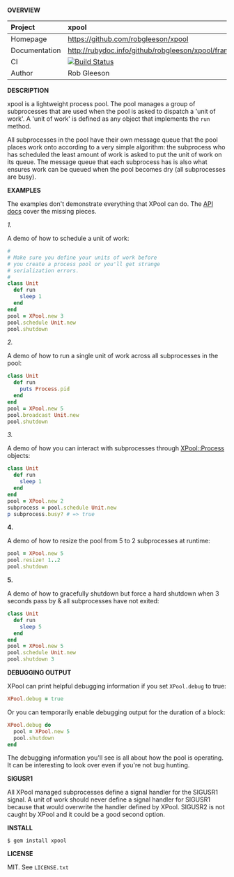 __OVERVIEW__

| Project         | xpool
|:----------------|:--------------------------------------------------
| Homepage        | https://github.com/robgleeson/xpool
| Documentation   | http://rubydoc.info/github/robgleeson/xpool/frames 
| CI              | [![Build Status](https://travis-ci.org/robgleeson/xpool.png)](https://travis-ci.org/robgleeson/XPool)
| Author          | Rob Gleeson             


__DESCRIPTION__

xpool is a lightweight process pool. The pool manages a group of subprocesses
that are used when the pool is asked to dispatch a 'unit of work'. A 
'unit of work' is defined as any object that implements the `run` method.

All subprocesses in the pool have their own message queue that the pool places
work onto according to a very simple algorithm: the subprocess who has scheduled
the least amount of work is asked to put the unit of work on its queue. The 
message queue that each subprocess has is also  what ensures work can be queued 
when the pool becomes dry (all subprocesses are busy). 

__EXAMPLES__

The examples don't demonstrate everything that XPool can do. The 
[API docs](http://rubydoc.info/github/robgleeson/xpool/XPool) 
cover the missing pieces.

_1._

A demo of how to schedule a unit of work: 

```ruby
#
# Make sure you define your units of work before
# you create a process pool or you'll get strange
# serialization errors.
#
class Unit
  def run
    sleep 1
  end
end
pool = XPool.new 3
pool.schedule Unit.new
pool.shutdown
```

_2._

A demo of how to run a single unit of work across all subprocesses in the
pool:

```ruby
class Unit
  def run
    puts Process.pid
  end
end
pool = XPool.new 5
pool.broadcast Unit.new
pool.shutdown
```

_3._

A demo of how you can interact with subprocesses through 
[XPool::Process](http://rdoc.info/github/robgleeson/xpool/master/XPool/Process)
objects:

```ruby
class Unit
  def run
    sleep 1
  end
end
pool = XPool.new 2
subprocess = pool.schedule Unit.new 
p subprocess.busy? # => true
```

__4.__

A demo of how to resize the pool from 5 to 2 subprocesses at runtime:

```ruby
pool = XPool.new 5
pool.resize! 1..2
pool.shutdown
```

__5.__

A demo of how to gracefully shutdown but force a hard shutdown when 3 seconds
pass by & all subprocesses have not exited:

```ruby
class Unit
  def run
    sleep 5
  end
end
pool = XPool.new 5
pool.schedule Unit.new
pool.shutdown 3
```

__DEBUGGING OUTPUT__

XPool can print helpful debugging information if you set `XPool.debug` 
to true:

```ruby
XPool.debug = true
```

Or you can temporarily enable debugging output for the duration of a block:

```ruby
XPool.debug do 
  pool = XPool.new 5
  pool.shutdown
end
```

The debugging information you'll see is all about how the pool is operating. 
It can be interesting to look over even if you're not bug hunting.

__SIGUSR1__

All XPool managed subprocesses define a signal handler for the SIGUSR1 signal.
A unit of work should never define a signal handler for SIGUSR1 because that 
would overwrite the handler defined by XPool. SIGUSR2 is not caught by XPool
and it could be a good second option.


__INSTALL__

    $ gem install xpool

__LICENSE__

MIT. See `LICENSE.txt` 
